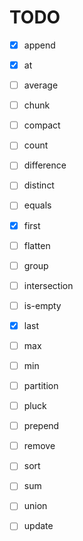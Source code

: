 # TODO

- [x] append
- [x] at
- [ ] average
- [ ] chunk
- [ ] compact
- [ ] count
- [ ] difference
- [ ] distinct
- [ ] equals
- [x] first
- [ ] flatten
- [ ] group
- [ ] intersection
- [ ] is-empty
- [x] last
- [ ] max
- [ ] min
- [ ] partition
- [ ] pluck
- [ ] prepend
- [ ] remove
- [ ] sort
- [ ] sum
- [ ] union
- [ ] update

